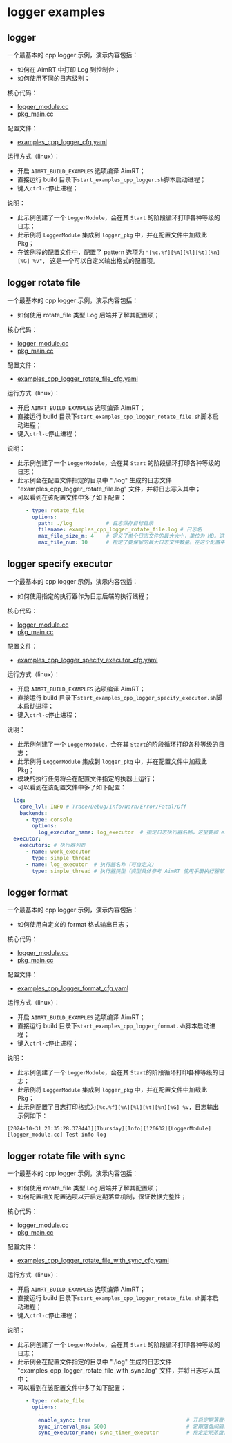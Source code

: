 # logger examples


## logger

一个最基本的 cpp logger 示例，演示内容包括：
- 如何在 AimRT 中打印 Log 到控制台；
- 如何使用不同的日志级别；


核心代码：
- [logger_module.cc](./module/logger_module/logger_module.cc)
- [pkg_main.cc](./pkg/logger_pkg/pkg_main.cc)


配置文件：
- [examples_cpp_logger_cfg.yaml](./install/linux/bin/cfg/examples_cpp_logger_cfg.yaml)


运行方式（linux）：
- 开启 `AIMRT_BUILD_EXAMPLES` 选项编译 AimRT；
- 直接运行 build 目录下`start_examples_cpp_logger.sh`脚本启动进程；
- 键入`ctrl-c`停止进程；


说明：
- 此示例创建了一个 `LoggerModule`，会在其 `Start` 的阶段循环打印各种等级的日志；
- 此示例将 `LoggerModule` 集成到 `logger_pkg` 中，并在配置文件中加载此 Pkg；
- 在该例程的[配置文件]((./install/linux/bin/cfg/examples_cpp_logger_cfg.yaml))中，配置了 pattern 选项为 `"[%c.%f][%A][%l][%t][%n][%G] %v"`， 这是一个可以自定义输出格式的配置项。



  
## logger rotate file

一个最基本的 cpp logger 示例，演示内容包括：
-  如何使用 rotate_file 类型 Log 后端并了解其配置项；

核心代码：
- [logger_module.cc](./module/logger_module/logger_module.cc)
- [pkg_main.cc](./pkg/logger_pkg/pkg_main.cc)


配置文件：
- [examples_cpp_logger_rotate_file_cfg.yaml](./install/linux/bin/cfg/examples_cpp_logger_rotate_file_cfg.yaml)


运行方式（linux）：
- 开启 `AIMRT_BUILD_EXAMPLES` 选项编译 AimRT；
- 直接运行 build 目录下`start_examples_cpp_logger_rotate_file.sh`脚本启动进程；
- 键入`ctrl-c`停止进程；



说明：
- 此示例创建了一个 `LoggerModule`，会在其 `Start` 的阶段循环打印各种等级的日志；
- 此示例会在配置文件指定的目录中 "./log" 生成的日志文件 "examples_cpp_logger_rotate_file.log" 文件，并将日志写入其中；
- 可以看到在该配置文件中多了如下配置：
```yaml
      - type: rotate_file
        options:
          path: ./log           # 日志保存目标目录
          filename: examples_cpp_logger_rotate_file.log # 日志名
          max_file_size_m: 4    # 定义了单个日志文件的最大大小，单位为 MB。这里指定为 4MB，意味着当日志文件达到或超过这个大小时，就会触发轮替
          max_file_num: 10      # 指定了要保留的最大日志文件数量。在这个配置中，最多会保留 10 个日志文件，包括当前正在使用的那个文件。
```

## logger specify executor

一个最基本的 cpp logger 示例，演示内容包括：
- 如何使用指定的执行器作为日志后端的执行线程；

核心代码：
- [logger_module.cc](./module/logger_module/logger_module.cc)
- [pkg_main.cc](./pkg/logger_pkg/pkg_main.cc)


配置文件：
- [examples_cpp_logger_specify_executor_cfg.yaml](./install/linux/bin/cfg/examples_cpp_logger_specify_executor_cfg.yaml)


运行方式（linux）：
- 开启 `AIMRT_BUILD_EXAMPLES` 选项编译 AimRT；
- 直接运行 build 目录下`start_examples_cpp_logger_specify_executor.sh`脚本启动进程；
- 键入`ctrl-c`停止进程；


说明：
- 此示例创建了一个 `LoggerModule`，会在其 `Start`的阶段循环打印各种等级的日志；
- 此示例将 `LoggerModule` 集成到 `logger_pkg` 中，并在配置文件中加载此 Pkg；
- 模块的执行任务将会在配置文件指定的执器上运行；
- 可以看到在该配置文件中多了如下配置：
```yaml
  log:
    core_lvl: INFO # Trace/Debug/Info/Warn/Error/Fatal/Off
    backends:
      - type: console
        options:
          log_executor_name: log_executor  # 指定日志执行器名称，这里要和 executors 中列举的执行器列表匹配
  executor:
    executors: # 执行器列表
      - name: work_executor
        type: simple_thread
      - name: log_executor  # 执行器名称（可自定义）
        type: simple_thread # 执行器类型（类型具体参考 AimRT 使用手册执行器部分）
```


## logger format

一个最基本的 cpp logger 示例，演示内容包括：
- 如何使用自定义的 format 格式输出日志；

核心代码：
- [logger_module.cc](./module/logger_module/logger_module.cc)
- [pkg_main.cc](./pkg/logger_pkg/pkg_main.cc)


配置文件：
- [examples_cpp_logger_format_cfg.yaml](./install/linux/bin/cfg/examples_cpp_logger_format_cfg.yaml)


运行方式（linux）：
- 开启 `AIMRT_BUILD_EXAMPLES` 选项编译 AimRT；
- 直接运行 build 目录下`start_examples_cpp_logger_format.sh`脚本启动进程；
- 键入`ctrl-c`停止进程；


说明：
- 此示例创建了一个 `LoggerModule`，会在其 `Start`的阶段循环打印各种等级的日志；
- 此示例将 `LoggerModule` 集成到 `logger_pkg` 中，并在配置文件中加载此 Pkg；
- 此示例配置了日志打印格式为`[%c.%f][%A][%l][%t][%n][%G] %v`，日志输出示例如下：
```
[2024-10-31 20:35:28.378443][Thursday][Info][126632][LoggerModule][logger_module.cc] Test info log
```

## logger rotate file with sync

一个最基本的 cpp logger 示例，演示内容包括：
-  如何使用 rotate_file 类型 Log 后端并了解其配置项；
-  如何配置相关配置选项以开启定期落盘机制，保证数据完整性；

核心代码：
- [logger_module.cc](./module/logger_module/logger_module.cc)
- [pkg_main.cc](./pkg/logger_pkg/pkg_main.cc)


配置文件：
- [examples_cpp_logger_rotate_file_with_sync_cfg.yaml](./install/linux/bin/cfg/examples_cpp_logger_rotate_file_with_sync_cfg.yaml)


运行方式（linux）：
- 开启 `AIMRT_BUILD_EXAMPLES` 选项编译 AimRT；
- 直接运行 build 目录下`start_examples_cpp_logger_rotate_file.sh`脚本启动进程；
- 键入`ctrl-c`停止进程；



说明：
- 此示例创建了一个 `LoggerModule`，会在其 `Start` 的阶段循环打印各种等级的日志；
- 此示例会在配置文件指定的目录中 "./log" 生成的日志文件 "examples_cpp_logger_rotate_file_with_sync.log" 文件，并将日志写入其中；
- 可以看到在该配置文件中多了如下配置：
```yaml
      - type: rotate_file
        options:
          ...
          enable_sync: true                               # 开启定期落盘机制   
          sync_interval_ms: 5000                          # 定期落盘间隔，单位为 ms
          sync_executor_name: sync_timer_executor         # 指定定期落盘执行器名称，这里要和 executors 中列举的执行器列表匹配
```
